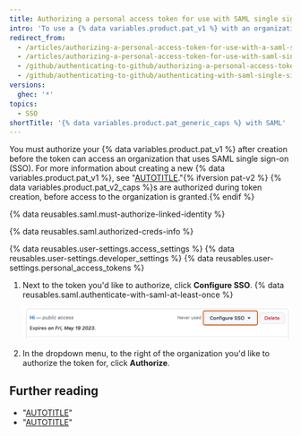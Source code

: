```yaml
---
title: Authorizing a personal access token for use with SAML single sign-on
intro: 'To use a {% data variables.product.pat_v1 %} with an organization that uses SAML single sign-on (SSO), you must first authorize the token.'
redirect_from:
  - /articles/authorizing-a-personal-access-token-for-use-with-a-saml-single-sign-on-organization
  - /articles/authorizing-a-personal-access-token-for-use-with-saml-single-sign-on
  - /github/authenticating-to-github/authorizing-a-personal-access-token-for-use-with-saml-single-sign-on
  - /github/authenticating-to-github/authenticating-with-saml-single-sign-on/authorizing-a-personal-access-token-for-use-with-saml-single-sign-on
versions:
  ghec: '*'
topics:
  - SSO
shortTitle: '{% data variables.product.pat_generic_caps %} with SAML'
---
```

You must authorize your {% data variables.product.pat_v1 %} after creation before the token can access an organization that uses SAML single sign-on (SSO). For more information about creating a new {% data variables.product.pat_v1 %}, see "[AUTOTITLE](/authentication/keeping-your-account-and-data-secure/creating-a-personal-access-token)."{% ifversion pat-v2 %} {% data variables.product.pat_v2_caps %}s are authorized during token creation, before access to the organization is granted.{% endif %}

{% data reusables.saml.must-authorize-linked-identity %}

{% data reusables.saml.authorized-creds-info %}

{% data reusables.user-settings.access_settings %}
{% data reusables.user-settings.developer_settings %}
{% data reusables.user-settings.personal_access_tokens %}
1. Next to the token you'd like to authorize, click **Configure SSO**. {% data reusables.saml.authenticate-with-saml-at-least-once %}

   ![Screenshot of a list entry for a {% data variables.product.pat_v1 %}. A dropdown menu, labeled "Configure SSO", is outlined in orange.](/assets/images/help/settings/sso-allowlist-button.png)

1. In the dropdown menu, to the right of the organization you'd like to authorize the token for, click **Authorize**.

## Further reading

* "[AUTOTITLE](/authentication/keeping-your-account-and-data-secure/creating-a-personal-access-token)"
* "[AUTOTITLE](/authentication/authenticating-with-saml-single-sign-on/about-authentication-with-saml-single-sign-on)"
